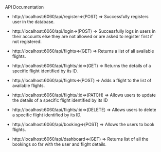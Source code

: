 API Documentation

* http://localhost:6060/api/register=>(POST) => Successfully registers user in the database.


* http://localhost:6060/api/login=>(POST) => Successfully logs in users in their accounts else they are not allowed or are asked to register first if not registered. 


* http://localhost:6060/api/flights=>(GET) => Returns a list of all available flights.


* http://localhost:6060/api/flights/:id=>(GET) => Returns the details of a specific flight identified by its ID.


* http://localhost:6060/api/flights=>(POST) => Adds a flight to the list of available flights.


* http://localhost:6060/api/flights/:id=>(PATCH) => Allows users to update the details of a specific flight identified by its ID


* http://localhost:6060/api/flights/:id=>(DELETE) => Allows users to delete a specific flight identified by its ID.


* http://localhost:6060/api/booking=>(POST) => Allows the users to book flights.


* http://localhost:6060/api/dashboard=>(GET) => Returns list of all the bookings so far with the user and flight details.


